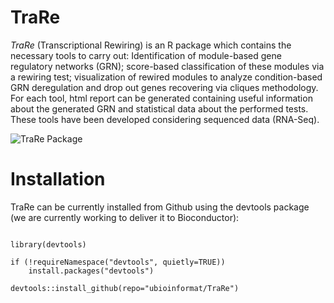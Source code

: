 # TraRe

*TraRe* (Transcriptional Rewiring) is an R package which contains the necessary tools to carry out: 
Identification of module-based gene regulatory networks (GRN); score-based classification of these modules 
via a rewiring test; visualization of rewired modules to analyze condition-based GRN deregulation and drop 
out genes recovering via cliques methodology. For each tool, html report can be generated containing useful 
information about the generated GRN and statistical data about the performed tests. These tools have been 
developed considering sequenced data (RNA-Seq).

![TraRe Package](https://github.com/ubioinformat/TraRe/blob/Version_1_3_0/vignettes/Trare.png)

# Installation 
TraRe can be currently installed from Github using the devtools package (we are currently working to deliver it to Bioconductor):

```{r, eval=FALSE}

library(devtools)

if (!requireNamespace("devtools", quietly=TRUE))
    install.packages("devtools")

devtools::install_github(repo="ubioinformat/TraRe")
```